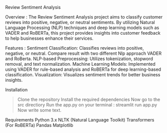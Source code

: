 Review Sentiment Analysis

Overview :
The Review Sentiment Analysis project aims to classify customer reviews into positive, negative, or neutral sentiments. By utilizing Natural Language Processing (NLP) techniques and deep learning models such as VADER and RoBERTa, this project provides insights into customer feedback to help businesses enhance their services.

Features :
Sentiment Classification: Classifies reviews into positive, negative, or neutral.
Compare result with two different Nlp approach VADER and RoBerta.
NLP-based Preprocessing: Utilizes tokenization, stopword removal, and text normalization.
Machine Learning Models: Implemented using VADER for rule-based analysis and RoBERTa for deep learning-based classification.
Visualization: Visualizes sentiment trends for better business insights.


Installation
> Clone the repository
> Install the required dependencies 
> Now go to the src directiory 
> Run the app.py on your terminal : streamlit run app.py
> Now write some text.

Requirements
Python 3.x
NLTK (Natural Language Toolkit)
Transformers (For RoBERTa)
Pandas
Matplotlib
